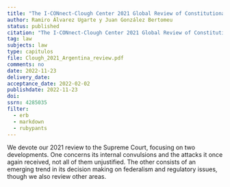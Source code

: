 ```yaml
---
title: "The I·CONnect-Clough Center 2021 Global Review of Constitutional Law: Argentina Report"
author: Ramiro Álvarez Ugarte y Juan González Bertomeu
status: published
citation: "The I·CONnect-Clough Center 2021 Global Review of Constitutional Law: Argentina Report. R Albert et al (eds), Clough Center for the Study of Constitutional Democracy. 2022"
tag: law
subjects: law
type: capitulos
file: Clough_2021_Argentina_review.pdf
comments: no
date: 2022-11-23
delivery_date: 
acceptance_date: 2022-02-02
publishdate: 2022-11-23
doi: 
ssrn: 4285035
filter:
  - erb
  - markdown
  - rubypants
---
```


We devote our 2021 review to the Supreme Court, focusing on two developments. One concerns its internal convulsions and the attacks it once again received, not all of them unjustified. The other consists of an emerging trend in its decision making on federalism and regulatory issues, though we also review other areas.